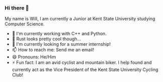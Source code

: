 ### Hi there 👋

My name is Will, I am currently a Junior at Kent State University studying Computer Science.

- 🔭 I'm currently working with C++ and Python.
- 🦀 Rust looks pretty cool though... 
- 🤖 I'm currently looking for a summer internship!
- 📫 How to reach me: Send me an email!
- 😄 Pronouns: He/Him
- ⚡ Fun fact: I am an avid cyclist and mountain biker. I help found and currently act as the Vice President of the Kent State University Cycling Club!
